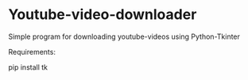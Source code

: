# Youtube-video-downloader
Simple program for downloading youtube-videos using Python-Tkinter

Requirements:

pip install tk
